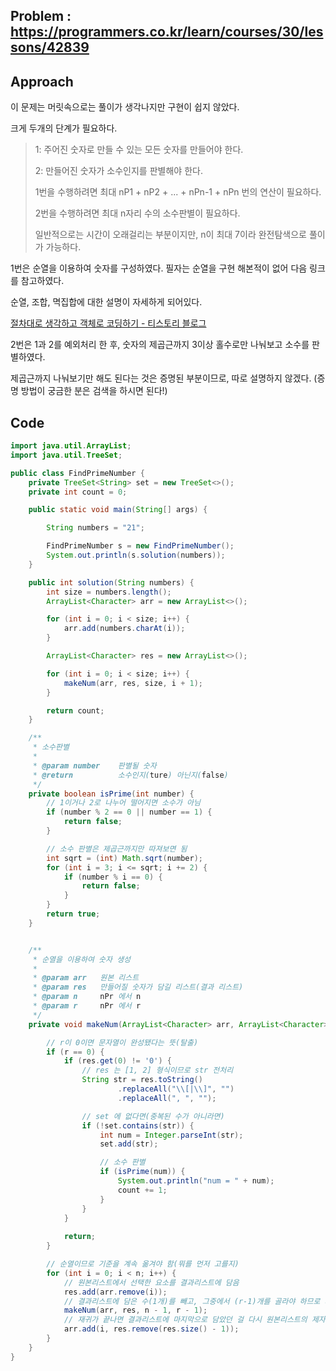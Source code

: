 ## Problem : https://programmers.co.kr/learn/courses/30/lessons/42839

## Approach

이 문제는 머릿속으로는 풀이가 생각나지만 구현이 쉽지 않았다.

크게 두개의 단계가 필요하다.

> 1: 주어진 숫자로 만들 수 있는 모든 숫자를 만들어야 한다.
>
> 2: 만들어진 숫자가 소수인지를 판별해야 한다.
>
> 
>
> 1번을 수행하려면 최대 nP1 + nP2 + ... + nPn-1 + nPn 번의 연산이 필요하다.
>
> 2번을 수행하려면 최대 n자리 수의 소수판별이 필요하다.
>
> 일반적으로는 시간이 오래걸리는 부분이지만, n이 최대 7이라 완전탐색으로 풀이가 가능하다.

1번은 순열을 이용하여 숫자를 구성하였다. 필자는 순열을 구현 해본적이 없어 다음 링크를 참고하였다.

순열, 조합, 멱집합에 대한 설명이 자세하게 되어있다.

[절차대로 생각하고 객체로 코딩하기 - 티스토리 블로그](https://codevang.tistory.com/297?category=859681)

2번은 1과 2를 예외처리 한 후, 숫자의 제곱근까지 3이상 홀수로만 나눠보고 소수를 판별하였다.

제곱근까지 나눠보기만 해도 된다는 것은 증명된 부분이므로, 따로 설명하지 않겠다. (증명 방법이 궁금한 분은 검색을 하시면 된다!)

## Code

```java
import java.util.ArrayList;
import java.util.TreeSet;

public class FindPrimeNumber {
    private TreeSet<String> set = new TreeSet<>();
    private int count = 0;

    public static void main(String[] args) {

        String numbers = "21";

        FindPrimeNumber s = new FindPrimeNumber();
        System.out.println(s.solution(numbers));
    }

    public int solution(String numbers) {
        int size = numbers.length();
        ArrayList<Character> arr = new ArrayList<>();

        for (int i = 0; i < size; i++) {
            arr.add(numbers.charAt(i));
        }

        ArrayList<Character> res = new ArrayList<>();

        for (int i = 0; i < size; i++) {
            makeNum(arr, res, size, i + 1);
        }

        return count;
    }

    /**
     * 소수판별
     *
     * @param number    판별될 숫자
     * @return          소수인지(ture) 아닌지(false)
     */
    private boolean isPrime(int number) {
        // 1이거나 2로 나누어 떨어지면 소수가 아님
        if (number % 2 == 0 || number == 1) {
            return false;
        }

        // 소수 판별은 제곱근까지만 따져보면 됨
        int sqrt = (int) Math.sqrt(number);
        for (int i = 3; i <= sqrt; i += 2) {
            if (number % i == 0) {
                return false;
            }
        }
        return true;
    }


    /**
     * 순열을 이용하여 숫자 생성
     *
     * @param arr   원본 리스트
     * @param res   만들어질 숫자가 담길 리스트(결과 리스트)
     * @param n     nPr 에서 n
     * @param r     nPr 에서 r
     */
    private void makeNum(ArrayList<Character> arr, ArrayList<Character> res, int n, int r) {

        // r이 0이면 문자열이 완성됐다는 뜻(탈출)
        if (r == 0) {
            if (res.get(0) != '0') {
                // res 는 [1, 2] 형식이므로 str 전처리
                String str = res.toString()
                        .replaceAll("\\[|\\]", "")
                        .replaceAll(", ", "");

                // set 에 없다면(중복된 수가 아니라면)
                if (!set.contains(str)) {
                    int num = Integer.parseInt(str);
                    set.add(str);

                    // 소수 판별
                    if (isPrime(num)) {
                        System.out.println("num = " + num);
                        count += 1;
                    }
                }
            }
            
            return;
        }

        // 순열이므로 기준을 계속 옮겨야 함(뭐를 먼저 고를지)
        for (int i = 0; i < n; i++) {
            // 원본리스트에서 선택한 요소를 결과리스트에 담음
            res.add(arr.remove(i));
            // 결과리스트에 담은 수(1개)를 빼고, 그중에서 (r-1)개를 골라야 하므로 재귀
            makeNum(arr, res, n - 1, r - 1);
            // 재귀가 끝나면 결과리스트에 마지막으로 담았던 걸 다시 원본리스트의 제자리에 넣음
            arr.add(i, res.remove(res.size() - 1));
        }
    }
}

```

